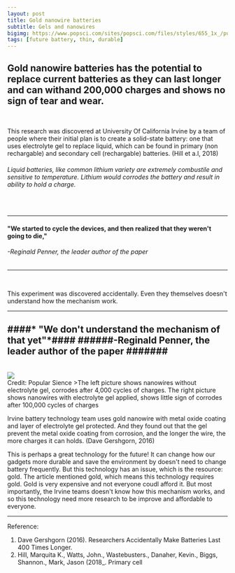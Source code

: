 ```yaml
---
layout: post
title: Gold nanowire batteries
subtitle: Gels and nanowires
bigimg: https://www.popsci.com/sites/popsci.com/files/styles/655_1x_/public/dsc_0008.jpg?itok=Ll3TWX79&fc=49,51
tags: [future battery, thin, durable]
---
```

## Gold nanowire batteries has the potential to replace current batteries as they can last longer and can withand 200,000 charges and shows no sign of tear and wear. ##

<br>

This research was discovered at University Of California Irvine by a team of people where their initial plan is to create a solid-state battery: one that uses electrolyte gel to replace liquid, which can be found in primary (non rechargable) and secondary cell (rechargable) batteries. (Hill et a.l, 2018)

###### Liquid batteries, like common lithium variety are *extremely combustile* and sensitive to temperature. Lithium would corrodes the battery and result in ability to hold a charge. ######

<br>

---
#### "We started to cycle the devices, and then realized that they weren't going to die," ####
###### -Reginald Penner, the leader author of the paper #######
---

<br>

This experiment was discovered accidentally. Even they themselves doesn't understand how the mechanism work.

---
####* "We don't understand the mechanism of that yet"*####
######-Reginald Penner, the leader author of the paper #######
---

<br>

<img src="https://www.popsci.com/sites/popsci.com/files/styles/325_1x_/public/fig7-sem_shell_loss.jpg" style="margin:auto;display:block;">
Credit: Popular Sience
>The left picture shows nanowires without electrolyte gel, corrodes after 4,000 cycles of charges. The right picture shows nanowires with electrolyte gel applied, shows little sign of corrodes after 100,000 cycles of charges
</img>

Irvine battery technology team uses gold nanowire with metal oxide coating and layer of electrolyte gel protected. And they found out that the gel prevent the metal oxide coating from corrosion, and the longer the wire, the more charges it can holds. (Dave Gershgorn, 2016)

This is perhaps a great technology for the future! It can change how our gadgets more durable and save the environment by doesn't need to change battery frequently. But this technology has an issue, which is the resource: gold. The article mentioned gold, which means this technology requires gold. Gold is very expensive and not everyone coudl afford it. But most importantly, the Irvine teams doesn't know how this mechanism works, and so this technology need more research to be improve and affordable to everyone.  

---

Reference:  
1. Dave Gershgorn (2016). Researchers Accidentally Make Batteries Last 400 Times Longer.  
2. Hill, Marquita K., Watts, John., Wastebusters., Danaher, Kevin., Biggs, Shannon., Mark, Jason (2018_. Primary cell





